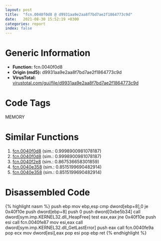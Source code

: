 ```yaml
---
layout: post
title:  "fcn.0040f0d8 @ d9931aa9e2aa8f7bd7ae2f1864773c9d"
date:   2021-08-30 15:52:19 +0300
categories: report
index: false
---
```


# Generic Information
- **Function:** fcn.0040f0d8
- **Origin (md5):** d9931aa9e2aa8f7bd7ae2f1864773c9d
- **VirusTotal:** [virustotal.com/gui/file/d9931aa9e2aa8f7bd7ae2f1864773c9d][virustotal_ref]

# Code Tags
<span class="tag" id="MEMORY">MEMORY</span>


# Similar Functions

1. [fcn.0040f0d8][similar_1_ref] (sim.: 0.9998900981078187)
2. [fcn.0040f0d8][similar_2_ref] (sim.: 0.9998900981078187)
3. [fcn.0040f2e8][similar_3_ref] (sim.: 0.867536658301859)
4. [fcn.0040e358][similar_4_ref] (sim.: 0.8515199690482914)
5. [fcn.0040e358][similar_5_ref] (sim.: 0.8515199690482914)


# Disassembled Code

{% highlight nasm %}
push ebp
mov ebp,esp
cmp dword[ebp+8],0
je 0x40f10e
push dword[ebp+8]
push 0
push dword[0xbe5b34]
call dword[sym.imp.KERNEL32.dll_HeapFree]
test eax,eax
jne 0x40f10e
push esi
call fcn.0040fe87
mov esi,eax
call dword[sym.imp.KERNEL32.dll_GetLastError]
push eax
call fcn.0040fe9a
pop ecx
mov dword[esi],eax
pop esi
pop ebp
ret 
{% endhighlight %}


[similar_1_ref]: /report/fcn.0040f0d8@611c38a89d4c34c8de91e651e6e21379
[similar_2_ref]: /report/fcn.0040f0d8@60afddb38f339b96494ffc49b47643e5
[similar_3_ref]: /report/fcn.0040f2e8@8f6115b96a1ecdf25f9987837dfa155b
[similar_4_ref]: /report/fcn.0040e358@cdfdff164543984ae016a2e81648bb4a
[similar_5_ref]: /report/fcn.0040e358@c905fe55bd1be43714b3c3ff051f9f8a
[virustotal_ref]: https://www.virustotal.com/gui/file/d9931aa9e2aa8f7bd7ae2f1864773c9d